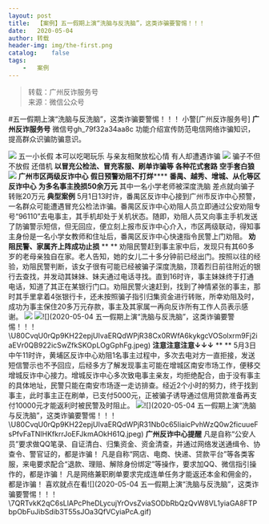 ```yaml
---
layout:	post
title:	【案例】五一假期上演“洗脑与反洗脑”，这类诈骗要警惕！！！
date:	2020-05-04
author:	转载
header-img:	img/the-first.png
catalog:	false
tags:
	-	案例
---
```


<blockquote><p>转载：广州反诈服务号<br>
来源：微信公众号</p></blockquote>

#五一假期上演“洗脑与反洗脑”，这类诈骗要警惕！！！
小警[广州反诈服务号]
**广州反诈服务号**
微信号gh_79f32a34aa8c
功能介绍宣传防范电信网络诈骗知识，提高群众识骗防骗意识。

![]({{site.baseurl}}/postimg/U80CvqU0rQrBOnSxVXXtOfZqhzsVksggpUiapfbGMIlMJb5mbAxuKc7O3NrfgT2kpibmJcz8cBTN4wSsBxzl1BOg.gif)
五一小长假
本可以吃喝玩乐
与亲友相聚放松心情
有人却遭遇诈骗
![]({{site.baseurl}}/postimg/U80CvqU0rQo6MkicF6jjAOS3C6GrUpWZps8lgNmxhbuzMnTZV8blcgvz0UZ8z2ibGZb8Ex6SlXibPR1LurEjcK20w.gif)
骗子不但不放假
还借机
**以****冒充公检法、冒充客服、刷单诈骗****等**
**各种花式套路**
**空手套白狼**
![]({{site.baseurl}}/postimg/U80CvqU0rQo6MkicF6jjAOS3C6GrUpWZpPCOAcfoupH90kibNfNQnjDPib5IuibDu9zLINANUdRo4HKicyRx3y0uNpA.jpeg)
**广州市区两级反诈中心**
****假日预警劝阻不打烊********
**番禺、越秀、增城、从化等区反诈中心**
**为多名事主挽损50余万元**
其中一名小学老师被深度洗脑
差点就向骗子转账20万元
**典型案例**
5月1日13时许，番禺区反诈中心接到广州市反诈中心预警，一名群众可能遭遇冒充公检法诈骗。番禺区反诈中心劝阻人员立即通过公安劝阻专号“96110”去电事主，其手机却处于关机状态。随即，劝阻人员又向事主手机发送了防骗警示短信，但无回应，便立刻上报市反诈中心介入，市区两级联动，得知事主身份是一名小学女教师和住址后，番禺区反诈中心快速指令民警上门劝阻。
**劝阻民警、家属齐上阵成功止损**
**
**
劝阻民警赶到事主家中后，发现只有其60多岁的老母亲独自在家。老人告知，她的女儿二十多分钟前已经出门。按照以往的经验，劝阻民警判断，该女子很有可能已经被骗子深度洗脑，顶着烈日前往附近的银行去查找，并发动其妹妹、妹夫通过电话寻找。直到16时许，事主妹妹终于打通电话，知道了其正在某银行门口。劝阻民警火速赶到，找到了神情紧张的事主，那时其手里拿着4张银行卡，还未按照骗子指引归集资金进行转账，所幸劝阻及时，成功为事主保住20多万元存款，事主及其家属一再向反诈所有工作人员表示感谢。
![]({{site.baseurl}}/postimg/U80CvqU0rQo6MkicF6jjAOS3C6GrUpWZpceFTWXm1SRiacXhFvSNtkjXhYIqQkgsSBm0piaA9iblibw1ZRCBITe5Yhg.png)
![]({{site.baseurl}}/postimg/U80CvqU0rQp9KH22epjUIvaERQdWPjR38oGOMlf0vsJgCGib7gicrGibStBJDAvrWrictUwMnaNqPOgUWa0JzhA48w.jpeg)![](2020-05-04
五一假期上演“洗脑与反洗脑”，这类诈骗要警惕！！！\\U80CvqU0rQp9KH22epjUIvaERQdWPjR38Cx0RWfA6kykgcVOSolxrm9Fj2iaEVr0QB922icSwZfkSKOpLOgGphFg.jpeg)
**注意注意注意↓↓↓**
**
**
5月3日中午11时许，黄埔区反诈中心劝阻1名事主过程中，多次去电对方一直拒接，发送短信警示也不予回应，后经多方了解发现事主可能在增城区南安市场工作，便移交增城反诈中心接力。增城反诈中心多次致电事主亲友，均拒绝配合，由于没有事主的具体地址，民警只能在南安市场逐一走访排查。经近2个小时的努力，终于找到事主，此时事主正在刷单，已支付5000元，正被骗子诱导通过信用贷款准备再支付10000元才能返利时被民警及时阻止。
![]({{site.baseurl}}/postimg/U80CvqU0rQp9KH22epjUIvaERQdWPjR3k2Fe6jmic3sHGhqqnkVCCJrxicDHiagqk0Qk6c3ETHpcfJe7fP7mJTZPA.jpeg)![](2020-05-04
五一假期上演“洗脑与反洗脑”，这类诈骗要警惕！！！\\U80CvqU0rQp9KH22epjUIvaERQdWPjR31Nb0c65IiaicPvhWzQ0w2ficuueFsPfvFaTNlHKfkrrJoEFJkmAOkH61Q.jpeg)
**广州反诈中心提醒**
凡是自称“公安人员”要求做QQ笔录、自证清白、归集资金、资金清查，并通过网络发送通缉令、协查令、警官证的，都是诈骗！
凡是自称“网店、电商、快递、贷款平台”等各类客服，来电要求配合“退款、理赔、解除身份绑定”等操作，要求加QQ、微信指引操作的，都是诈骗！
凡是网络兼职刷单要求完成连单任务才能返还本金和佣金的，都是诈骗！
喜欢就点在看![](2020-05-04
五一假期上演“洗脑与反洗脑”，这类诈骗要警惕！！！\\7QRTvkK2qC6sLlAPcPheDLycujYrOvsZviaSODbRbQzQvW8VL1yiaGA8FTPbpObFuJibSdib3T55sJOa3QfVCyiaPcA.gif)

